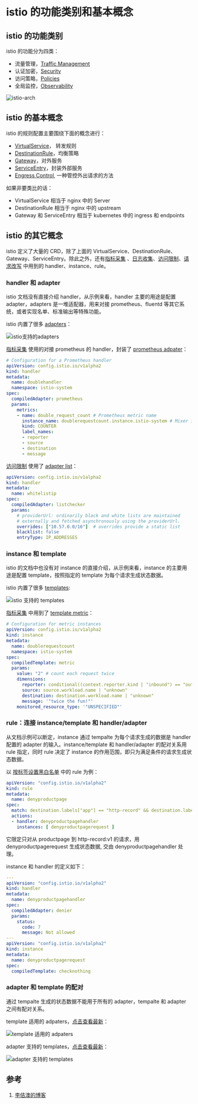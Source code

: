<!-- toc -->
# istio 的功能类别和基本概念

## istio 的功能类别

istio 的功能分为四类：

* 流量管理，[Traffic Management](https://istio.io/docs/concepts/traffic-management/)
* 认证加密，[Security](https://istio.io/docs/concepts/security/)
* 访问策略，[Policies](https://istio.io/docs/concepts/policies/)
* 全局监控，[Observability](https://istio.io/docs/concepts/observability/)

![istio-arch](https://www.lijiaocn.com/img/article/istio-arch.svg)

## istio 的基本概念

istio 的规则配置主要围绕下面的概念进行：

* [VirtualService](./vsvc.md)， 转发规则
* [DestinationRule](./dstrule.md)，均衡策略
* [Gateway](./gateway.md)，对外服务
* [ServiceEntry](./entry.md)，封装外部服务
* [Engress Control](./egress.md), 一种管控外出请求的方法

如果非要类比的话：

* VirtualService 相当于 nginx 中的 Server
* DestinationRule 相当于 nginx 中的 upstream 
* Gateway 和 ServiceEntry 相当于 kubernetes 中的 ingress 和 endpoints

## istio 的其它概念

istio 定义了大量的 CRD，除了上面的 VirtualService、DestinationRule、Gateway、ServiceEntry。除此之外，还有[指标采集](./metrics.md) 、[日志收集](./log.md)、[访问限制](./policy.md)、[请求改写](./modify.md) 中用到的 handler、instance、rule。

### handler 和 adapter 

istio 文档没有直接介绍 handler，从示例来看，handler 主要的用途是配置 adapter，adapters 是一堆适配器，用来对接 prometheus、fluentd 等其它系统，或者实现名单、标准输出等特殊功能。

istio 内置了很多 [adapters][2]：

![istio支持的adapters](../img/istio/adapters.png)


[指标采集](./metrics.md) 使用的对接 prometheus 的 handler，封装了 [prometheus adpater][3]：

```yaml
# Configuration for a Prometheus handler
apiVersion: config.istio.io/v1alpha2
kind: handler
metadata:
  name: doublehandler
  namespace: istio-system
spec:
  compiledAdapter: prometheus
  params:
    metrics:
    - name: double_request_count # Prometheus metric name
      instance_name: doublerequestcount.instance.istio-system # Mixer instance name (fully-qualified)
      kind: COUNTER
      label_names:
      - reporter
      - source
      - destination
      - message
```

[访问限制](./policy.md) 使用了 [adapter list][4]：


```yaml
apiVersion: config.istio.io/v1alpha2
kind: handler
metadata:
  name: whitelistip
spec:
  compiledAdapter: listchecker
  params:
    # providerUrl: ordinarily black and white lists are maintained
    # externally and fetched asynchronously using the providerUrl.
    overrides: ["10.57.0.0/16"]  # overrides provide a static list
    blacklist: false
    entryType: IP_ADDRESSES
```

### instance 和 template

istio 的文档中也没有对 instance 的直接介绍，从示例来看，instance 的主要用途是配置 template，按照指定的 template 为每个请求生成状态数据。

istio 内置了很多 [templates][6]:

![istio 支持的 templates](../img/istio/templates.png)

[指标采集](./metrics.md) 中用到了 [template metric][7]：

```yaml
# Configuration for metric instances
apiVersion: config.istio.io/v1alpha2
kind: instance
metadata:
  name: doublerequestcount
  namespace: istio-system
spec:
  compiledTemplate: metric
  params:
    value: "2" # count each request twice
    dimensions:
      reporter: conditional((context.reporter.kind | "inbound") == "outbound", "client", "server")
      source: source.workload.name | "unknown"
      destination: destination.workload.name | "unknown"
      message: '"twice the fun!"'
    monitored_resource_type: '"UNSPECIFIED"'
```

### rule：连接 instance/template 和 handler/adapter 

从文档示例可以断定，instance 通过 tempalte 为每个请求生成的数据是 handler 配置的 adapter 的输入。instance/template 和 handler/adapter 的配对关系用 rule 指定，同时 rule 决定了 instance 的作用范围，即只为满足条件的请求生成状态数据。

以 [按标签设置黑白名单](./policy.md) 中的 rule 为例：

```yaml
apiVersion: "config.istio.io/v1alpha2"
kind: rule
metadata:
  name: denyproductpage
spec:
  match: destination.labels["app"] == "http-record" && destination.labels["version"] == "v2" && source.labels["app"]=="productpage"
  actions:
  - handler: denyproductpagehandler
    instances: [ denyproductpagerequest ]
```

它限定只对从 productpage 到 http-record:v1 的请求，用 denyproductpagerequest 生成状态数据, 交由 denyproductpagehandler 处理。

instance 和 handler 的定义如下：

```yaml
---
apiVersion: "config.istio.io/v1alpha2"
kind: handler
metadata:
  name: denyproductpagehandler
spec:
  compiledAdapter: denier
  params:
    status:
      code: 7
      message: Not allowed
---
apiVersion: "config.istio.io/v1alpha2"
kind: instance
metadata:
  name: denyproductpagerequest
spec:
  compiledTemplate: checknothing
```

### adapter 和 template 的配对

通过 tempalte 生成的状态数据不能用于所有的 adapter，tempalte 和 adapter 之间有配对关系。

template 适用的 adpaters，[点击查看最新][8]：

![template 适用的 adpaters](../img/istio/tempalte-vs-adapter.png)

adapter 支持的 templates，[点击查看最新][9]：

![adapter 支持的 templates](../img/istio/adpater-vs-template.png)

## 参考

1. [李佶澳的博客][1]

[1]: https://www.lijiaocn.com "李佶澳的博客"
[2]: https://istio.io/docs/reference/config/policy-and-telemetry/adapters/ "istio adapters"
[3]: https://istio.io/docs/reference/config/policy-and-telemetry/adapters/prometheus/ "adapter prometheus"
[4]: https://istio.io/docs/reference/config/policy-and-telemetry/adapters/denier/ "adapter denier"
[5]: https://istio.io/docs/reference/config/policy-and-telemetry/adapters/list/ "adapter list"
[6]: https://istio.io/docs/reference/config/policy-and-telemetry/templates/  "templates"
[7]: https://istio.io/docs/reference/config/policy-and-telemetry/templates/metric/  "template metric"
[8]: https://istio.io/docs/reference/config/policy-and-telemetry/templates/#adapters  "template 适用的 adpaters"
[9]: https://istio.io/docs/reference/config/policy-and-telemetry/adapters/#templates  "adater 支持的 templates"
